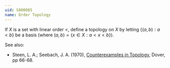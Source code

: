 ```yaml
---
uid: S000085
name: Order Topology
---
```

If $X$ is a set with linear order $<$, define a topology on $X$ by letting $\{(a,b) : a < b\}$ be a basis (where $(a,b) = \{x \in X : a < x < b\}$).

See also:

* Steen, L. A.; Seebach, J. A. (1970), [Counterexamples in Topology](http://books.google.com/books/about/Counterexamples_in_Topology.html?id=DkEuGkOtSrUC), Dover, pp 66-68.

